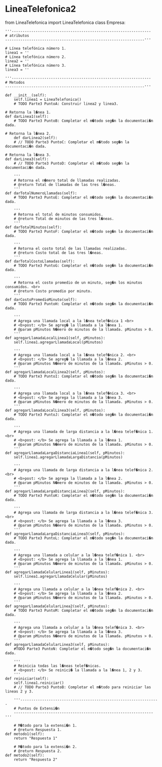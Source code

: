 # LineaTelefonica2

from LineaTelefonica import LineaTelefonica
class Empresa:
    
    '''----------------------------------------------------------------
    # atributos
    ----------------------------------------------------------------'''
    
    # Línea telefónica número 1.
    linea1 = ''
    # Línea telefónica número 2.
    linea2 = ''
    # Línea telefónica número 3.
    linea3 = ''
    
    '''----------------------------------------------------------------
    # Metodos
    ----------------------------------------------------------------'''
    
    def __init__(self):
        self.linea1 = LineaTelefonica()
        # TODO Parte3 PuntoA: Construir linea2 y linea3.
        
    # Retorna la l�nea 1.
    def darLinea1(self):
        # TODO Parte3 PuntoB: Completar el m�todo seg�n la documentaci�n dada.

    # Retorna la l�nea 2.
        def darLinea2(self):
        # // TODO Parte3 PuntoC: Completar el m�todo seg�n la documentaci�n dada.

    # Retorna la l�nea 3.
    def darLinea3(self):
        # // TODO Parte3 PuntoD: Completar el m�todo seg�n la documentaci�n dada.

        '''
	    # Retorna el n�mero total de llamadas realizadas.
	    # @return Total de llamadas de las tres l�neas.
	    '''
    def darTotalNumeroLlamadas(self):
        # TODO Parte3 PuntoE: Completar el m�todo seg�n la documentaci�n dada.

        '''
	    # Retorna el total de minutos consumidos.
	    # @return Total de minutos de las tres l�neas.
	    '''
    def darTotalMinutos(self):
        # TODO Parte3 PuntoF: Completar el m�todo seg�n la documentaci�n dada.

        '''
	    # Retorna el costo total de las llamadas realizadas.
	    # @return Costo total de las tres l�neas.
        '''
    def darTotalCostoLlamadas(self):
        # TODO Parte3 PuntoG: Completar el m�todo seg�n la documentaci�n dada.

        '''
        # Retorna el costo promedio de un minuto, seg�n los minutos consumidos. <br>
	    # @return Costo promedio por minuto.
        '''
    def darCostoPromedioMinuto(self):
        # TODO Parte3 PuntoH: Completar el m�todo seg�n la documentaci�n dada.

        '''
        # Agrega una llamada local a la l�nea telef�nica 1 <br>
        # <b>post: </b> Se agreg� la llamada a la l�nea 1.
        # @param pMinutos N�mero de minutos de la llamada. pMinutos > 0.
        '''
    def agregarLlamadaLocalLinea1(self, pMinutos):
        self.linea1.agregarLlamadaLocal(pMinutos)

        '''
        # Agrega una llamada local a la l�nea telef�nica 2. <br>
        # <b>post: </b> Se agreg� la llamada a la l�nea 2.
        # @param pMinutos N�mero de minutos de la llamada. pMinutos > 0.
        '''
    def agregarLlamadaLocalLinea2(self, pMinutos):
        # TODO Parte3 PuntoI: Completar el m�todo seg�n la documentaci�n dada.

        '''
        # Agrega una llamada local a la l�nea telef�nica 3. <br>
        # <b>post: </b> Se agrega la llamada a la l�nea 3.
        # @param pMinutos N�mero de minutos de la llamada. pMinutos > 0.
        '''
    def agregarLlamadaLocalLinea3(self, pMinutos):
        # TODO Parte3 PuntoJ: Completar el m�todo seg�n la documentaci�n dada.

        '''
        # Agrega una llamada de larga distancia a la l�nea telef�nica 1. <br>
        # <b>post: </b> Se agrega la llamada a la l�nea 1.
        # @param pMinutos N�mero de minutos de la llamada. pMinutos > 0.
        '''
    def agregarLlamadaLargaDistanciaLinea1(self, pMinutos):
        self.linea1.agregarLlamadaLargaDistancia(pMinutos)

        '''
        # Agrega una llamada de larga distancia a la l�nea telef�nica 2. <br>
        # <b>post: </b> Se agrega la llamada a la l�nea 2.
        # @param pMinutos N�mero de minutos de la llamada. pMinutos > 0.
        '''
    def agregarLlamadaLargaDistanciaLinea2(self, pMinutos):
        # TODO Parte3 PuntoK: Completar el m�todo seg�n la documentaci�n dada.
    
        '''
        # Agrega una llamada de larga distancia a la l�nea telef�nica 3. <br>
        # <b>post: </b> Se agrega la llamada a la l�nea 3.
        # @param pMinutos N�mero de minutos de la llamada. pMinutos > 0.
        '''
    def agregarLlamadaLargaDistanciaLinea3(self, pMinutos):
        # TODO Parte3 PuntoL: Completar el m�todo seg�n la documentaci�n dada.

        '''
        # Agrega una llamada a celular a la l�nea telef�nica 1. <br>
        # <b>post: </b> Se agrega la llamada a la l�nea 1.
        # @param pMinutos N�mero de minutos de la llamada. pMinutos > 0.
        '''
    def agregarLlamadaCelularLinea1(self, pMinutos):
        self.linea1.agregarLlamadaCelular(pMinutos)

        '''
        # Agrega una llamada a celular a la l�nea telef�nica 2. <br>
        # <b>post: </b> Se agrega la llamada a la l�nea 2.
        # @param pMinutos N�mero de minutos de la llamada. pMinutos > 0.
        '''
    def agregarLlamadaCelularLinea2(self, pMinutos):
        # TODO Parte3 PuntoM: Completar el m�todo seg�n la documentaci�n dada.
    
        '''
        # Agrega una llamada a celular a la l�nea telef�nica 3. <br>
        # <b>post: </b> Se agrega la llamada a la l�nea 3.
        # @param pMinutos N�mero de minutos de la llamada. pMinutos > 0.
        '''
    def agregarLlamadaCelularLinea3(self, pMinutos):
        #TODO Parte3 PuntoN: Completar el m�todo seg�n la documentaci�n dada.
    
        '''
        # Reinicia todas las l�neas telef�nicas.
        # <b>post: </b> Se reinici� la llamada a la l�nea 1, 2 y 3. 
        '''
    def reiniciar(self):
        self.linea1.reiniciar()
        # // TODO Parte3 PuntoB: Completar el m�todo para reiniciar las lineas 2 y 3.

        '''----------------------------------------------------------------
        # Puntos de Extensi�n
        ----------------------------------------------------------------'''
    
        # M�todo para la extensi�n 1.
        # @return Respuesta 1.
    def metodo1(self):
        return "Respuesta 1"

        # M�todo para la extensi�n 2.
        # @return Respuesta 2.
    def metodo2(self):
        return "Respuesta 2"
